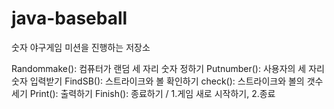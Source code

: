 # java-baseball
숫자 야구게임 미션을 진행하는 저장소

Randommake(): 컴퓨터가 랜덤 세 자리 숫자 정하기
Putnumber(): 사용자의 세 자리 숫자 입력받기
FindSB(): 스트라이크와 볼 확인하기
check(): 스트라이크와 볼의 갯수 세기
Print(): 출력하기
Finish(): 종료하기 / 1.게임 새로 시작하기, 2.종료 
